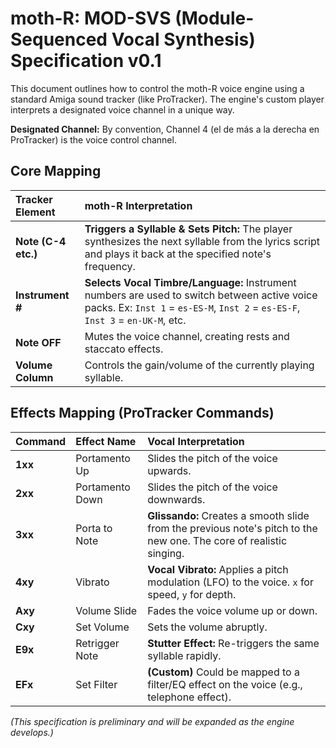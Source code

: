 # moth-R: MOD-SVS (Module-Sequenced Vocal Synthesis) Specification v0.1

This document outlines how to control the moth-R voice engine using a standard Amiga sound tracker (like ProTracker). The engine's custom player interprets a designated voice channel in a unique way.

**Designated Channel:** By convention, Channel 4 (el de más a la derecha en ProTracker) is the voice control channel.

## Core Mapping

| Tracker Element | moth-R Interpretation                                           |
| :-------------- | :-------------------------------------------------------------- |
| **Note (C-4 etc.)**  | **Triggers a Syllable & Sets Pitch:** The player synthesizes the next syllable from the lyrics script and plays it back at the specified note's frequency. |
| **Instrument #**| **Selects Vocal Timbre/Language:** Instrument numbers are used to switch between active voice packs. Ex: `Inst 1` = `es-ES-M`, `Inst 2` = `es-ES-F`, `Inst 3` = `en-UK-M`, etc. |
| **Note OFF**    | Mutes the voice channel, creating rests and staccato effects.   |
| **Volume Column** | Controls the gain/volume of the currently playing syllable.     |

## Effects Mapping (ProTracker Commands)

| Command | Effect Name       | Vocal Interpretation                                        |
| :------ | :---------------- | :---------------------------------------------------------- |
| **1xx** | Portamento Up     | Slides the pitch of the voice upwards.                      |
| **2xx** | Portamento Down   | Slides the pitch of the voice downwards.                    |
| **3xx** | Porta to Note     | **Glissando:** Creates a smooth slide from the previous note's pitch to the new one. The core of realistic singing. |
| **4xy** | Vibrato           | **Vocal Vibrato:** Applies a pitch modulation (LFO) to the voice. `x` for speed, `y` for depth. |
| **Axy** | Volume Slide      | Fades the voice volume up or down.                          |
| **Cxy** | Set Volume        | Sets the volume abruptly.                                   |
| **E9x** | Retrigger Note    | **Stutter Effect:** Re-triggers the same syllable rapidly.    |
| **EFx** | Set Filter        | **(Custom)** Could be mapped to a filter/EQ effect on the voice (e.g., telephone effect). |

*(This specification is preliminary and will be expanded as the engine develops.)*
